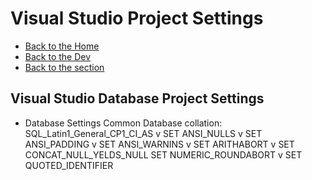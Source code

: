 # Visual Studio Project Settings

- [Back to the Home](../../README.md)
- [Back to the Dev](../README.md)
- [Back to the section](README.md)

## Visual Studio Database Project Settings
- Database Settings
  Common
  Database collation: SQL_Latin1_General_CP1_CI_AS
  v SET ANSI_NULLS
  v SET ANSI_PADDING
  v SET ANSI_WARNINS
  v SET ARITHABORT
  v SET CONCAT_NULL_YELDS_NULL
    SET NUMERIC_ROUNDABORT
  v SET QUOTED_IDENTIFIER
